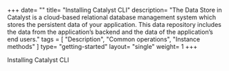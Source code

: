 +++
date= ""
title= "Installing Catalyst CLI"
description= "The Data Store in Catalyst is a cloud-based relational database management system which stores the persistent data of your application. This data repository includes the data from the application’s backend and the data of the application’s end users."
tags = [ "Description", "Common operations", "Instance methods" ]
type= "getting-started"
layout= "single"
weight= 1
+++
 
Installing Catalyst CLI